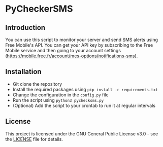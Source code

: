 # PyCheckerSMS

## Introduction

You can use this script to monitor your server and send SMS alerts using Free Mobile's API.
You can get your API key by subscribing to the Free Mobile service and then going to your account settings (<https://mobile.free.fr/account/mes-options/notifications-sms>).

## Installation

- Git clone the repository
- Install the required packages using `pip install -r requirements.txt`
- Change the configuration in the `config.py` file
- Run the script using `python3 pychecksms.py`
- (Optional) Add the script to your crontab to run it at regular intervals

## License

This project is licensed under the GNU General Public License v3.0 - see the [LICENSE](LICENSE) file for details.
